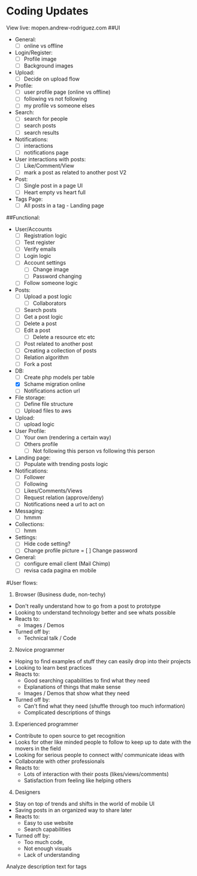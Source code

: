 # Coding Updates
View live: mopen.andrew-rodriguez.com
##UI 
* General: 
  - [ ] online vs offline
* Login/Register:
  - [ ] Profile image
  - [ ] Background images
* Upload:
  - [ ] Decide on upload flow
* Profile:
  - [ ] user profile page (online vs offline)
  - [ ] following vs not following 
  - [ ] my profile vs someone elses
* Search:
  - [ ] search for people
  - [ ] search posts
  - [ ] search results
* Notifications:
  - [ ] interactions
  - [ ] notifications page
* User interactions with posts:
  - [ ] Like/Comment/View
  - [ ] mark a post as related to another post V2
* Post:
  - [ ] Single post in a page UI
  - [ ] Heart empty vs heart full
* Tags Page:
  - [ ] All posts in a tag - Landing page

##Functional:
* User/Accounts
  - [ ] Registration logic
  - [ ] Test register
  - [ ] Verify emails
  - [ ] Login logic
  - [ ] Account settings
    - [ ] Change image
    - [ ] Password changing
  - [ ] Follow someone logic
* Posts:
  - [ ] Upload a post logic
    - [ ] Collaborators
  - [ ] Search posts
  - [ ] Get a post logic
  - [ ] Delete a post
  - [ ] Edit a post
    - [ ] Delete a resource etc etc
  - [ ] Post related to another post
  - [ ] Creating a collection of posts
  - [ ] Relation algorithm
  - [ ] Fork a post
* DB:
  - [ ] Create php models per table
  - [X] Schame migration online
  - [ ] Notifications action url
* File storage:
  - [ ] Define file structure
  - [ ] Upload files to aws
* Upload:
  - [ ] upload logic
* User Profile:
  - [ ] Your own (rendering a certain way)
  - [ ] Others profile
    - [ ] Not following this person vs following this person
* Landing page:
  - [ ] Populate with trending posts logic
* Notifications:
  - [ ] Follower
  - [ ] Following
  - [ ] Likes/Comments/Views
  - [ ] Request relation (approve/deny)
  - [ ] Notifications need a url to act on
* Messaging: 
  - [ ] hmmm
* Collections:
  - [ ] hmm
* Settings:
  - [ ] Hide code setting?
  - [ ] Change profile picture
  = [ ] Change password
* General:
  - [ ] configure email client (Mail Chimp)
  - [ ] revisa cada pagina en mobile

#User flows:
1. Browser (Business dude, non-techy)
  * Don't really understand how to go from a post to prototype
  * Looking to understand technology better and see whats possible
  * Reacts to: 
    * Images / Demos
  * Turned off by: 
    * Technical talk / Code
2. Novice programmer
  * Hoping to find examples of stuff they can easily drop into their projects
  * Looking to learn best practices
  * Reacts to: 
	* Good searching capabilities to find what they need
	* Explanations of things that make sense
	* Images / Demos that show what they need
  * Turned off by:
    * Can't find what they need (shuffle through too much information)
    * Complicated descriptions of things
3. Experienced programmer
  * Contribute to open source to get recognition
  * Looks for other like minded people to follow to keep up to date with the movers in the field
  * Looking for serious people to connect with/ communicate ideas with
  * Collaborate with other professionals
  * Reacts to:
    * Lots of interaction with their posts (likes/views/comments)
    * Satisfaction from feeling like helping others
4. Designers 
  * Stay on top of trends and shifts in the world of mobile UI
  * Saving posts in an organized way to share later
  * Reacts to:
    * Easy to use website
    * Search capabilities
  * Turned off by:
    * Too much code,
    * Not enough visuals
    * Lack of understanding


Analyze description text for tags







